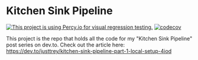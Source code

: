 # Kitchen Sink Pipeline

[![This project is using Percy.io for visual regression testing.](https://percy.io/static/images/percy-badge.svg)](https://percy.io/Tyler-Wentz-Memorial-Fund/kitchen-sink-pipeline)
[![codecov](https://codecov.io/gh/just-trey/kitchen-sink-pipeline/branch/master/graph/badge.svg)](https://codecov.io/gh/just-trey/kitchen-sink-pipeline)

This project is the repo that holds all the code for my "Kitchen Sink Pipeline" post series on dev.to. Check out the article here: https://dev.to/justtrey/kitchen-sink-pipeline-part-1-local-setup-4iod

